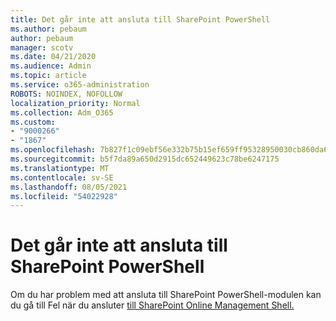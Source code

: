 ```yaml
---
title: Det går inte att ansluta till SharePoint PowerShell
ms.author: pebaum
author: pebaum
manager: scotv
ms.date: 04/21/2020
ms.audience: Admin
ms.topic: article
ms.service: o365-administration
ROBOTS: NOINDEX, NOFOLLOW
localization_priority: Normal
ms.collection: Adm_O365
ms.custom:
- "9000266"
- "1867"
ms.openlocfilehash: 7b827f1c09ebf56e332b75b15ef659ff95328950030cb860da652555efe45f28
ms.sourcegitcommit: b5f7da89a650d2915dc652449623c78be6247175
ms.translationtype: MT
ms.contentlocale: sv-SE
ms.lasthandoff: 08/05/2021
ms.locfileid: "54022928"
---
```

# <a name="sharepoint-powershell-unable-to-connect"></a>Det går inte att ansluta till SharePoint PowerShell

Om du har problem med att ansluta till SharePoint PowerShell-modulen kan du gå till Fel när du ansluter [till SharePoint Online Management Shell.](/sharepoint/troubleshoot/administration/errors-connecting-to-management-shell)